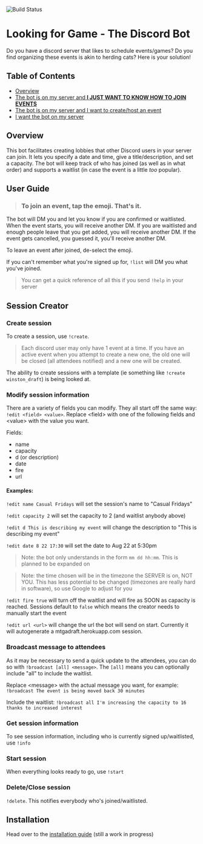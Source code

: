 ![Build Status](https://github.com/ianw11/DraftLobbyBot/workflows/UnitTests/badge.svg)

# Looking for Game - The Discord Bot
Do you have a discord server that likes to schedule events/games? Do you find organizing these events is akin to herding cats?  Here is your solution!

## Table of Contents
* [Overview](#overview)
* [The bot is on my server and <b>I JUST WANT TO KNOW HOW TO JOIN EVENTS</b>](#user-guide)
* [The bot is on my server and I want to create/host an event](#session-owner)
* [I want the bot on my server](*installation)

## Overview

This bot facilitates creating lobbies that other Discord users in your server can join.  It lets you specify a date and time, give a title/description, and set a capacity.  The bot will keep track of who has joined (as well as in what order) and supports a waitlist (in case the event is a little _too_ popular).


## User Guide
> ### <b>To join an event, tap the emoji.  That's it.</b>

The bot will DM you and let you know if you are confirmed or waitlisted.  When the event starts, you will receive another DM.  If you are waitlisted and enough people leave that you get added, you will receive another DM.  If the event gets cancelled, you guessed it, you'll receive another DM.

To leave an event after joined, de-select the emoji.

If you can't remember what you're signed up for, `!list` will DM you what you've joined.

> You can get a quick reference of all this if you send `!help` in your server

## Session Creator

### Create session
To create a session, use `!create`.
> Each discord user may only have 1 event at a time.  If you have an active event when you attempt to create a new one, the old one will be closed (all attendees notified) and a new one will be created.

The ability to create sessions with a template (ie something like `!create winston_draft`) is being looked at.

### Modify session information
There are a variety of fields you can modify.  They all start off the same way: `!edit <field> <value>`. Replace \<field> with one of the following fields and \<value> with the value you want.

Fields: 
- name
- capacity
- d (or description)
- date
- fire
- url

#### Examples:
`!edit name Casual Fridays` will set the session's name to "Casual Fridays"

`!edit capacity 2` will set the capacity to 2 (and waitlist anybody above)

`!edit d This is describing my event` will change the description to "This is describing my event"

`!edit date 8 22 17:30` will set the date to Aug 22 at 5:30pm
> Note: the bot only understands in the form `mm dd hh:mm`.  This is planned to be expanded on

> Note: the time chosen will be in the timezone the SERVER is on, NOT YOU. This has less potential to be changed (timezones are really hard in software), so use Google to adjust for you

`!edit fire true` will turn off the waitlist and will fire as SOON as capacity is reached.  Sessions default to `false` which means the creator needs to manually start the event

`!edit url <url>` will change the url the bot will send on start.  Currently it will autogenerate a mtgadraft.herokuapp.com session. 


### Broadcast message to attendees
As it may be necessary to send a quick update to the attendees, you can do so with `!broadcast [all] <message>`.  The `[all]` means you can optionally include "all" to include the waitlist.

Replace \<message> with the actual message you want, for example: `!broadcast The event is being moved back 30 minutes`

Include the waitlist: `!broadcast all I'm increasing the capacity to 16 thanks to increased interest`

### Get session information
To see session information, including who is currently signed up/waitlisted, use `!info`

### Start session
When everything looks ready to go, use `!start`

### Delete/Close session
`!delete`.  This notifies everybody who's joined/waitlisted.

## Installation

Head over to the [installation guide](docs/setup.md) (still a work in progress)

